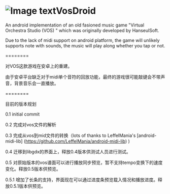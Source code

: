 ![Image text](http://raw.github.com/revantis/VosDroid/master/android/res/drawable-xhdpi/ic_launcher.png)VosDroid
========

An android implementation of an old fasioned music game "Virtual Orchestra Studio (VOS) " which was originally developed by HanseulSoft.

Due to the lack of midi support on android platform, the game will unlikely supports note with sounds, the music will play along whether you tap or not.

========

对VOS这款游戏在安卓上的重建。

由于安卓平台缺乏对于midi单个音符的回放功能，最终的游戏很可能敲键会不带声音，背景音乐会一直播放。

========

目前的版本规划

0.1 initial commit

0.2 完成对vos文件的解析

0.3 完成从vos到mid文件的转换（lots of thanks to LeffelMania's [android-midi-lib] (https://github.com/LeffelMania/android-midi-lib) )

0.4 迁移到libgdx的界面上，释放0.4版本供测试人员进行测试。

0.5 对原始版本的vos谱面可以进行播放同步预览，暂不支持tempo变换下的速度变化。释放0.5版本供预览。

  0.5.1 增加了长条的支持，界面现在可以通过进度条预览载入情况和播放进度。释放0.5.1版本供预览。
